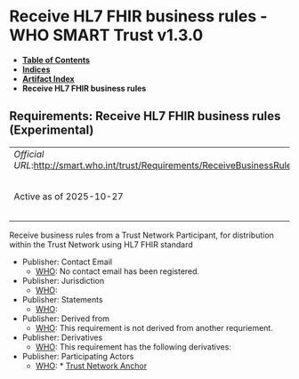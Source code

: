 # Receive HL7 FHIR business rules - WHO SMART Trust v1.3.0

* [**Table of Contents**](toc.md)
* [**Indices**](indices.md)
* [**Artifact Index**](artifacts.md)
* **Receive HL7 FHIR business rules**

## Requirements: Receive HL7 FHIR business rules (Experimental) 

| | |
| :--- | :--- |
| *Official URL*:http://smart.who.int/trust/Requirements/ReceiveBusinessRulesFHIR | *Version*:1.3.0 |
| Active as of 2025-10-27 | *Computable Name*:Receive FHIR Business Rules |

 
Receive business rules from a Trust Network Participant, for distribution within the Trust Network using HL7 FHIR standard 

* Publisher: Contact Email
  * [WHO](http://who.int): No contact email has been registered.
* Publisher: Jurisdiction
  * [WHO](http://who.int): 
* Publisher: Statements
  * [WHO](http://who.int): 
* Publisher: Derived from
  * [WHO](http://who.int): This requirement is not derived from another requriement.
* Publisher: Derivatives
  * [WHO](http://who.int): This requirement has the following derivatives:
* Publisher: Participating Actors
  * [WHO](http://who.int): * [Trust Network Anchor](ActorDefinition-TrustNetworkAnchor.md)


